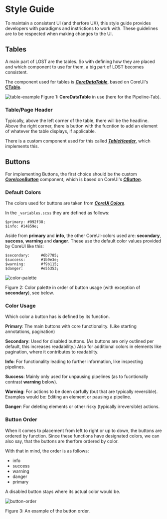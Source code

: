 
# Style Guide

To maintain a consistent UI (and therfore UX), this style guide
provides developers with paradigms and instrictions to work with.
These guidelines are to be respected when making changes to the UI.

## Tables

A main part of LOST are the tables. So with defining how they are placed and
which component to use for them, a big part of LOST becomes consistent.

The component used for tables is [***CoreDataTable***](https://github.com/l3p-cv/lost/blob/master/frontend/lost/src/components/CoreDataTable.jsx),
based on CoreUI's [**CTable**](https://coreui.io/react/docs/components/table/).

![table-example](/img/pipeline_table.png)
Figure 1: **CoreDataTable** in use (here for the Pipeline-Tab).

### Table/Page Header

Typically, above the left corner of the table, there will be the headline.
Above the right corner, there is button with the fucntion to add an element
of whatever the table displays, if applicable.

There is a custom component used for this called [***TableHeader***](https://github.com/l3p-cv/lost/blob/master/frontend/lost/src/components/TableHeader.jsx),
which implements this.

## Buttons

For implementing Buttons, the first choice should be the custom
[***CoreIconButton***](https://github.com/l3p-cv/lost/blob/master/frontend/lost/src/components/CoreIconButton.jsx)
component, which is based on CoreUI's [***CButton***](https://coreui.io/react/docs/components/button/).

### Default Colors

The colors used for buttons are taken from [***CoreUI Colors***](https://coreui.io/bootstrap/docs/customize/color/).

In the `_variables.scss` they are defined as follows:

```
$primary: #092f38;
$info: #14859e;
```

Aside from **primary** and **info**, the other CoreUI-colors used
are: **secondary**, **success**, **warning** and **danger**.
These use the default color values provided by CoreUI like this:

```
$secondary:     #6b7785;
$success:       #1b9e3e;
$warning:       #f9b115;
$danger:        #e55353;
```

![color-palette](/img/color-palette.png)

Figure 2: Color palette in order of button usage (with exception of **secondary**), see below.

### Color Usage

Which color a button has is defined by its function.

**Primary**: The main buttons with core functionality. (Like starting annotations, pagination)

**Secondary**: Used for disabled buttons. (As buttons are only
outlined per default, this increases readability.)
Also for additional colors in elements like pagination, where it contributes to readabilty.

**Info**: For functionality leading to further information, like
inspecting pipelines.

**Success**: Mainly only used for unpausing pipelines (as to fucntionally contrast **warning** below).

**Warning**: For actions to be doen carfully (but that are typically reversible).
Examples would be: Editing an element or pausing a pipeline.

**Danger**: For deleting elements or other risky (typically irreversible) actions.

### Button Order

When it comes to placement from left to right or up to down, the buttons are ordered by function.
Since these functions have designated colors,
we can also say, that the buttons are therfore ordered by color.

With that in mind, the order is as follows:

- info
- success
- warning
- danger
- primary

A disabled button stays where its actual color would be.

![button-order](/img/buttons_color_example.png)

Figure 3: An example of the button order.
